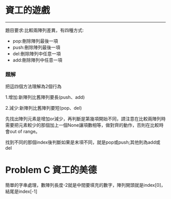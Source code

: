 # 資工的遊戲
----
題目要求:比較兩陣列差異，有四種方式:
- pop:刪除陣列最後一項
- push:刪除陣列最後一項
- del:刪除陣列中任意一項
- add:刪除陣列中任意一項

### 題解
把這四個方法理解為2個行為

1.增加:新陣列比舊陣列要長(push、add)

2.減少:新陣列比舊陣列要短(pop、del)

先找出陣列元素是增加or減少，再判斷是第幾項開始不同，請注意在比較兩陣列時需要把元素較少的那個加上一個None讓項數相等，做對齊的動作，否則在比較時會out of range。

找到不同的那個index後判斷如果是末項不同，就是pop或push;其他則為add或del



# Problem C 資工的美德

簡單的字串處理，數陣列長度-2就是中間要填充的數字，陣列開頭就是index[0]，結尾是index[-1]